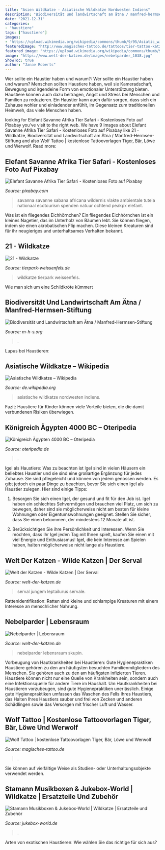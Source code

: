 ```yaml
---
title: "Asien Wildkatze - Asiatische Wildkatze Nordwesten Indiens"
description: "Biodiversität und landwirtschaft am ätna / manfred-hermsen-stiftung"
date: "2021-12-31"
categories:
- "haustiere"
tags: ["haustiere"]
images:
- "https://upload.wikimedia.org/wikipedia/commons/thumb/9/95/Asiatic_wild_cat_also_called_Desert_cat.jpg/220px-Asiatic_wild_cat_also_called_Desert_cat.jpg"
featuredImage: "http://www.magisches-tattoo.de/tattoos/tier-tattoo-katze.jpg"
featured_image: "https://upload.wikimedia.org/wikipedia/commons/thumb/9/95/Asiatic_wild_cat_also_called_Desert_cat.jpg/220px-Asiatic_wild_cat_also_called_Desert_cat.jpg"
image: "https://www.welt-der-katzen.de/images/nebelparder_1038.jpg"
ShowToc: true
author: "Janae Roberts"
---
```



Wer sollte ein Haustier haben und warum?: Wer sollte ein Haustier haben und warum?
Menschen sollten Haustiere haben, weil sie Kameradschaft, Bewegung und irgendeine Form von emotionaler Unterstützung bieten. Haustiere können auch dazu beitragen, Angst und Stress bei Menschen und Familien zu reduzieren. Ein Haustier kann auch dafür sorgen, dass sich ein Zuhause wohler und einladender anfühlt, im Gegensatz zum traditionellen Heimweh, das viele Menschen haben.

	

		
looking for Elefant Savanne Afrika Tier Safari - Kostenloses Foto auf Pixabay you've visit to the right web. We have 9 Images about Elefant Savanne Afrika Tier Safari - Kostenloses Foto auf Pixabay like 21 - Wildkatze, Biodiversität und Landwirtschaft am Ätna / Manfred-Hermsen-Stiftung and also Wolf Tattoo | kostenlose Tattoovorlagen Tiger, Bär, Löwe und Werwolf. Read more:
		
    
## Elefant Savanne Afrika Tier Safari - Kostenloses Foto Auf Pixabay

<img loading=lazy src="https://cdn.pixabay.com/photo/2015/11/28/15/54/elephant-1067474_1280.jpg" onerror="this.onerror=null;this.src='https://tse1.mm.bing.net/th?id=OIP.jaabE6NiObmzU6mlfLX0wwHaD1&amp;pid=15.1';" alt="Elefant Savanne Afrika Tier Safari - Kostenloses Foto auf Pixabay">

_Source: pixabay.com_

>savanna savanne sabana africana wildernis vlakte ambientale tutela nationaal ecotourism spenden natuur ochtend peakpx elefant. 

	

Was ist ein fliegendes Eichhörnchen?
Ein fliegendes Eichhörnchen ist ein kleines Nagetier, das im Unterholz von Bäumen lebt. Sie können fliegen, indem sie einen akrobatischen Flip machen. Diese kleinen Kreaturen sind für ihr neugieriges und unterhaltsames Verhalten bekannt.

    
## 21 - Wildkatze

<img loading=lazy src="https://tierpark-weissenfels.de/images/Tiere/21-Wildkater.jpg" onerror="this.onerror=null;this.src='https://tse1.mm.bing.net/th?id=OIP.rVP834ekJGV_A3wsSl9BqwHaHa&amp;pid=15.1';" alt="21 - Wildkatze">

_Source: tierpark-weissenfels.de_

>wildkatze tierpark weissenfels. 

	

Wie man sich um eine Schildkröte kümmert

    
## Biodiversität Und Landwirtschaft Am Ätna / Manfred-Hermsen-Stiftung

<img loading=lazy src="https://www.m-h-s.org/images/srcsetheader__1600/2014_bei_bronte_1_.jpg" onerror="this.onerror=null;this.src='https://tse4.mm.bing.net/th?id=OIP._iw-M3e_cQHirghWuEC_pQHaCe&amp;pid=15.1';" alt="Biodiversität und Landwirtschaft am Ätna / Manfred-Hermsen-Stiftung">

_Source: m-h-s.org_

>. 

	

Lupus bei Haustieren:

    
## Asiatische Wildkatze – Wikipedia

<img loading=lazy src="https://upload.wikimedia.org/wikipedia/commons/thumb/9/95/Asiatic_wild_cat_also_called_Desert_cat.jpg/220px-Asiatic_wild_cat_also_called_Desert_cat.jpg" onerror="this.onerror=null;this.src='https://tse3.mm.bing.net/th?id=OIP.jM4FY2xptZSK8QKXaQI0WgAAAA&amp;pid=15.1';" alt="Asiatische Wildkatze – Wikipedia">

_Source: de.wikipedia.org_

>asiatische wildkatze nordwesten indiens. 

	

Fazit: Haustiere für Kinder können viele Vorteile bieten, die die damit verbundenen Risiken überwiegen.

    
## Königreich Ägypten 4000 BC – Oteripedia

<img loading=lazy src="http://www.oteripedia.de/images/thumb/5/5e/Falbkatze.jpg/600px-Falbkatze.jpg" onerror="this.onerror=null;this.src='https://tse4.mm.bing.net/th?id=OIP.-o_GNXJfSpy80gjVH15XKQHaEL&amp;pid=15.1';" alt="Königreich Ägypten 4000 BC – Oteripedia">

_Source: oteripedia.de_

>. 

	

Igel als Haustiere: Was zu beachten ist
Igel sind in vielen Häusern ein beliebtes Haustier und sie sind eine großartige Ergänzung für jedes Zuhause. Sie sind pflegeleicht und können von jedem genossen werden. Es gibt jedoch ein paar Dinge zu beachten, bevor Sie sich einen Igel als Haustier zulegen. Hier sind einige Tipps:
1. Besorgen Sie sich einen Igel, der gesund und fit für den Job ist. Igel haben ein schlechtes Sehvermögen und brauchen viel Platz, um sich zu bewegen, daher sind sie möglicherweise nicht am besten für kleine Wohnungen oder Eigentumswohnungen geeignet. Stellen Sie sicher, dass Sie einen bekommen, der mindestens 12 Monate alt ist.

2. Berücksichtigen Sie ihre Persönlichkeit und Interessen. Wenn Sie möchten, dass Ihr Igel jeden Tag mit Ihnen spielt, kaufen Sie einen mit viel Energie und Enthusiasmus! Igel, die kein Interesse am Spielen haben, halten möglicherweise nicht lange als Haustiere.

    
## Welt Der Katzen - Wilde Katzen | Der Serval

<img loading=lazy src="http://www.welt-der-katzen.de/images/img_2294a1_servale.jpg" onerror="this.onerror=null;this.src='https://tse1.mm.bing.net/th?id=OIP.PTgcIW3zcNGrBkYsx5ZyEgHaLH&amp;pid=15.1';" alt="Welt der Katzen - Wilde Katzen | Der Serval">

_Source: welt-der-katzen.de_

>serval jungem leptailurus servale. 

	

Rattenidentifikation: Ratten sind kleine und schlampige Kreaturen mit einem Interesse an menschlicher Nahrung.

    
## Nebelparder | Lebensraum

<img loading=lazy src="https://www.welt-der-katzen.de/images/nebelparder_1038.jpg" onerror="this.onerror=null;this.src='https://tse4.mm.bing.net/th?id=OIP.m09Fa0DD_6qruR6-_uxmBAHaE8&amp;pid=15.1';" alt="Nebelparder | Lebensraum">

_Source: welt-der-katzen.de_

>nebelparder lebensraum skupin. 

	

Vorbeugung von Hautkrankheiten bei Haustieren: Gute Hygienepraktiken
Haustiere gehören zu den am häufigsten besuchten Familienmitgliedern des Menschen. Sie gehören auch zu den am häufigsten infizierten Tieren. Haustiere können nicht nur eine Quelle von Krankheiten sein, sondern auch eine Infektionsquelle für andere Tiere im Haushalt. Um Hautkrankheiten bei Haustieren vorzubeugen, sind gute Hygienepraktiken unerlässlich. Einige gute Hygienepraktiken umfassen das Waschen des Fells Ihres Haustiers, das Halten Ihres Haustiers sauber und frei von Zecken und anderen Schädlingen sowie das Versorgen mit frischer Luft und Wasser.

    
## Wolf Tattoo | Kostenlose Tattoovorlagen Tiger, Bär, Löwe Und Werwolf

<img loading=lazy src="http://www.magisches-tattoo.de/tattoos/tier-tattoo-katze.jpg" onerror="this.onerror=null;this.src='https://tse3.mm.bing.net/th?id=OIP.aeLtQFp1duK_2nlOv9arIAHaLJ&amp;pid=15.1';" alt="Wolf Tattoo | kostenlose Tattoovorlagen Tiger, Bär, Löwe und Werwolf">

_Source: magisches-tattoo.de_

>. 

	

Sie können auf vielfältige Weise als Studien- oder Unterhaltungsobjekte verwendet werden.

    
## Stamann Musikboxen &amp; Jukebox-World | Wildkatze | Ersatzteile Und Zubehör

<img loading=lazy src="https://www.jukebox-world.de/out/pictures/generated/product/6/900_900_100/wildkatze_6560.jpg" onerror="this.onerror=null;this.src='https://tse1.mm.bing.net/th?id=OIP.1ppnVzVbYcLAIa_HBjqqfAHaFE&amp;pid=15.1';" alt="Stamann Musikboxen &amp; Jukebox-World | Wildkatze | Ersatzteile und Zubehör">

_Source: jukebox-world.de_

>. 

	

Arten von exotischen Haustieren: Wie wählen Sie das richtige für sich aus?


